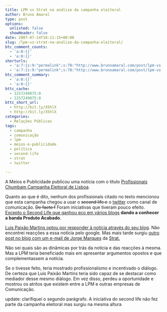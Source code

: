 ```yaml
---
title: LPM vs Strat na análise da campanha eleitoral
author: Bruno Amaral
type: post
options:
  unlisted: false
  showHeader: false
date: 2007-07-14T18:11:15+00:00
slug: /lpm-vs-strat-na-analise-da-campanha-eleitoral/
btc_comment_counts:
  - 'a:0:{}'
  - 'a:0:{}'
shorturls:
  - 'a:7:{s:9:"permalink";s:78:"http://www.brunoamaral.com/post/lpm-vs-strat-na-analise-da-campanha-eleitoral/";s:7:"tinyurl";s:25:"http://tinyurl.com/d2nzas";s:4:"isgd";s:17:"http://is.gd/pJUV";s:5:"bitly";s:20:"http://bit.ly/16oTko";s:5:"snipr";s:22:"http://snipr.com/evvgx";s:5:"snurl";s:22:"http://snurl.com/evvgx";s:7:"snipurl";s:24:"http://snipurl.com/evvgx";}'
  - 'a:7:{s:9:"permalink";s:78:"http://www.brunoamaral.com/post/lpm-vs-strat-na-analise-da-campanha-eleitoral/";s:7:"tinyurl";s:25:"http://tinyurl.com/d2nzas";s:4:"isgd";s:17:"http://is.gd/pJUV";s:5:"bitly";s:20:"http://bit.ly/16oTko";s:5:"snipr";s:22:"http://snipr.com/evvgx";s:5:"snurl";s:22:"http://snurl.com/evvgx";s:7:"snipurl";s:24:"http://snipurl.com/evvgx";}'
btc_comment_summary:
  - 'a:0:{}'
  - 'a:0:{}'
bttc_cache:
  - 1257249075:0
  - 1257249075:0
bttc_short_url:
  - http://bit.ly/X5hlX
  - http://bit.ly/X5hlX
categories:
  - Relações Públicas
tags:
  - campanha
  - comunicação
  - lpm
  - meios-e-publicidade
  - política
  - second-life
  - strat
  - twitter

---
```

A Meios e Publicidade publicou uma notícia com o título [Profissionais Chumbam Campanha Eleitoral de Lisboa][1].

Quanto ao que é dito, nenhum dos profissionais citado no texto mencionou que esta campanha chegou a usar o <strike>second life e</strike> o [twitter][2] como canal de comunicação. <strike>De facto f</strike> Foram iniciativas que tiveram pouco efeito. [Excepto o Second Life que ganhou eco em vários blogs][3] **dando a conhecer a banda Produto Acabado**.

[Luis Paixão Martins optou por responder à notícia através do seu blog][4]. Não encontrei reacções a essa notícia pelo google. Mas mais tarde surgiu [outro post no blog com um e-mail de Jorge Marques][5] da [Strat.][6]

Não sei quais são as dinâmicas por trás da notícia e das reacções à mesma. Mas a LPM teria beneficiado mais em apresentar argumentos opostos e que complementassem a notícia.

Se o tivesse feito, teria mostrado profissionalismo e incentivado o diálogo. De certeza que Luis Paixão Martins teria sido capaz de se destacar como mediador desse mesmo diálogo. Em vez disso, perdeu a oportunidade e mostrou os atritos que existem entre a LPM e outras empresas de Comunicação.

update: clarifiquei o segundo parágrafo. A iniciativa do second life não fez parte da campanha eleitoral mas surgiu na mesma altura

 [1]: http://www.meiosepublicidade.pt/2007/07/13/profissionais-chumbam-campanha-eleitoral-de-lisboa/
 [2]: http://naweb2.com/2007/07/opiniao/carmona-rodrigues-no-twitter/
 [3]: http://blogsearch.google.com/blogsearch?hl=en&q=concerto+second+life+%22produto+acabado%22&btnG=Search+Blogs
 [4]: http://bloglpm.lpmcom.pt/index.php?x=NOT469721dabbff1
 [5]: http://bloglpm.lpmcom.pt/index.php?x=NOT4697d8f3de2cb
 [6]: http://www.strat.pt/